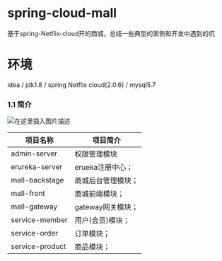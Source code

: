 # spring-cloud-mall
基于spring-Netflix-cloud开的商城，总结一些典型的案例和开发中遇到的坑
# 环境
idea /  jdk1.8 /  spring Netflix cloud(2.0.6) /  mysql5.7
### 1.1 简介
![在这里插入图片描述](https://img-blog.csdnimg.cn/20200122124146239.png?x-oss-process=image/watermark,type_ZmFuZ3poZW5naGVpdGk,shadow_10,text_aHR0cHM6Ly9ibG9nLmNzZG4ubmV0L3FxXzM4MTMwMDk0,size_16,color_FFFFFF,t_70)

| 项目名称 |项目简介  |
|--|--|
|  admin-server| 权限管理模块 |
| erureka-server  |  erueka注册中心；  |
|  mall-backstage | 商城后台管理模块；   |
|  mall-front |   商城前端模块； |
| mall-gateway  |  gateway网关模块；  |
| service-member  | 用户(会员)模块；   |
| service-order  | 订单模块；   |
| service-product  |   商品模块； |

